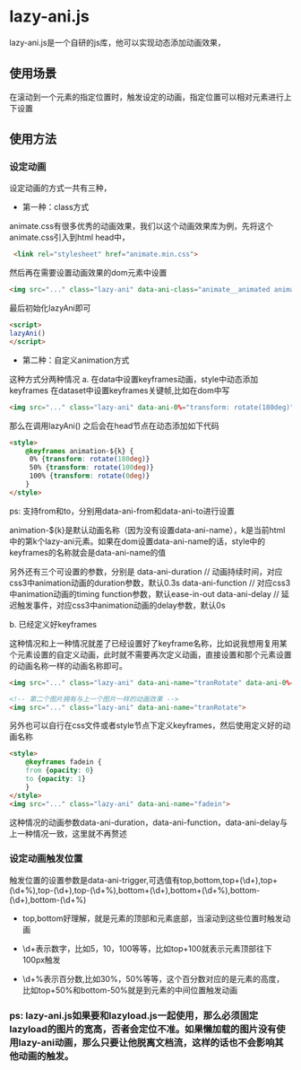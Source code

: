 
# lazy-ani.js

lazy-ani.js是一个自研的js库，他可以实现动态添加动画效果，

## 使用场景

在滚动到一个元素的指定位置时，触发设定的动画，指定位置可以相对元素进行上下设置

## 使用方法

### 设定动画

设定动画的方式一共有三种，

- 第一种：class方式

animate.css有很多优秀的动画效果，我们以这个动画效果库为例，先将这个animate.css引入到html head中，
```html
 <link rel="stylesheet" href="animate.min.css">
```
然后再在需要设置动画效果的dom元素中设置
```html
<img src="..." class="lazy-ani" data-ani-class="animate__animated animate__fadeInTopLeft">
```

最后初始化lazyAni即可
```html
<script>
lazyAni()
</script>
```

- 第二种：自定义animation方式

这种方式分两种情况
a. 在data中设置keyframes动画，style中动态添加keyframes
在dataset中设置keyframes关键帧,比如在dom中写

```html
<img src="..." class="lazy-ani" data-ani-0%="transform: rotate(180deg)" data-ani-50%="transform: rotate(100deg)" data-ani-100%="transform: rotate(0deg)">
```

那么在调用lazyAni() 之后会在head节点在动态添加如下代码
```html
<style>
	@keyframes animation-${k} {
	 0% {transform: rotate(180deg)}
	 50% {transform: rotate(100deg)}
	 100% {transform: rotate(0deg)}
	}
</style>
```
ps: 支持from和to，分别用data-ani-from和data-ani-to进行设置

animation-${k}是默认动画名称（因为没有设置data-ani-name），k是当前html中的第k个lazy-ani元素。如果在dom设置data-ani-name的话，style中的keyframes的名称就会是data-ani-name的值

另外还有三个可设置的参数，分别是
data-ani-duration // 动画持续时间，对应css3中animation动画的duration参数，默认0.3s
data-ani-function // 对应css3中animation动画的timing function参数，默认ease-in-out
data-ani-delay //  延迟触发事件，对应css3中animation动画的delay参数，默认0s

b. 已经定义好keyframes

这种情况和上一种情况就差了已经设置好了keyframe名称，比如说我想用复用某个元素设置的自定义动画，此时就不需要再次定义动画，直接设置和那个元素设置的动画名称一样的动画名称即可。

```html
<img src="..." class="lazy-ani" data-ani-name="tranRotate" data-ani-0%="transform: rotate(180deg)" data-ani-50%="transform: rotate(100deg)" data-ani-100%="transform: rotate(0deg)">

<!-- 第二个图片拥有与上一个图片一样的动画效果 -->
<img src="..." class="lazy-ani" data-ani-name="tranRotate">
```


另外也可以自行在css文件或者style节点下定义keyframes，然后使用定义好的动画名称
```html
<style>
	@keyframes fadein {
	from {opacity: 0}
	to {opacity: 1}
	}
</style>
<img src="..." class="lazy-ani" data-ani-name="fadein">
```
这种情况的动画参数data-ani-duration，data-ani-function，data-ani-delay与上一种情况一致，这里就不再赘述

### 设定动画触发位置

触发位置的设置参数是data-ani-trigger,可选值有top,bottom,top+(\d+),top+(\d+%),top-(\d+),top-(\d+%),bottom+(\d+),bottom+(\d+%),bottom-(\d+),bottom-(\d+%)

- top,bottom好理解，就是元素的顶部和元素底部，当滚动到这些位置时触发动画

- \d+表示数字，比如5，10，100等等，比如top+100就表示元素顶部往下100px触发

- \d+%表示百分数,比如30%，50%等等，这个百分数对应的是元素的高度，比如top+50%和bottom-50%就是到元素的中间位置触发动画

### ps: lazy-ani.js如果要和lazyload.js一起使用，那么必须固定lazyload的图片的宽高，否者会定位不准。如果懒加载的图片没有使用lazy-ani动画，那么只要让他脱离文档流，这样的话也不会影响其他动画的触发。

